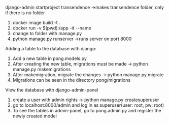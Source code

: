 django-admin startproject transendence ->makes transendence folder, only if there is no folder
1) docker image build -t <imagename> .
2) docker run -v $(pwd):/app -it --name <containername> <imagename>
3) change to folder with manage.py
4) python manage.py runserver ->runs server on port 8000

Adding a table to the database with django:
1) Add a new table in pong.models.py
2) After creating the new table, migrations must be made -> python manage.py makemigrations
3) After makemigration, migrate the changes -> python manage.py migrate
4) Migrations can be seen in the directory pong/migrations
 
View the database with django-admin-panel
1) create a user with admin rights -> python manage.py createsuperuser
2) go to localhost:8000/admin and log in as superuser(user: root, pw: root)
3) To see the tables in admin-panel, go to pong.admin.py and register the newly created model
